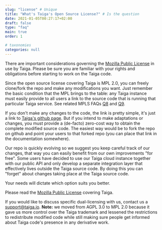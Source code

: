 ```yaml
---
slug: "license" # Unique
title: "What's Taiga's Open Source License?" # Is the question
date: 2021-01-05T00:27:17+02:00
draft: false
type: "faq"
main: true
order: 1

# taxonomies
categories: null
---
```

There are important considerations governing the [Mozilla Public License](https://www.mozilla.org/en-US/MPL/) in use by Taiga. Please be sure you are familiar with your rights and obligations before starting to work on the Taiga code.

Since the open source license covering Taiga is MPL 2.0, you can freely clone/fork the repo and make any modifications you want. Just remember the basic condition that the MPL brings to the table: any Taiga instance must easily provide to all users a link to the source code that is running that particular Taiga service. See related MPLS FAQs [Q8](https://www.mozilla.org/en-US/MPL/2.0/FAQ/#distribute-my-binaries) and [Q9](https://www.mozilla.org/en-US/MPL/2.0/FAQ/#distribute-modified-source).

If you don't make any changes to the code, the link is pretty simple, it's just a link to [Taiga's github page](https://github.com/kaleidos-ventures). But if you intend to make adaptations or changes, you must provide a (de-facto) zero-cost way to obtain the complete modified source code. The easiest way would be to fork the repo on github and point your users to that forked repo (you can place that link in the documentation somewhere).

Our repo is quickly evolving so we suggest you keep careful track of our changes, that way you can easily benefit from our own improvements "for free". Some users have decided to use our Taiga cloud instance together with our public API and only develop a separate integration layer that effectively lives outside the Taiga source code. By doing this you can "forget" about changes taking place at the Taiga source code.

Your needs will dictate which option suits you better.

Please read the [Mozilla Public License](https://www.mozilla.org/en-US/MPL/) covering Taiga.

If you would like to discuss specific dual-licensing with us, contact us a [support@taiga.io](mailto:support@taiga.io).
**Note:** we moved from AGPL 3.0 to MPL 2.0 because it gave us more control over the Taiga trademark and lessened the restrictions to redistribute modified code while still making sure people get informed about Taiga code's presence in any derivative work.
